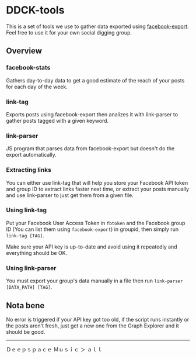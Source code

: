 # DDCK-tools

This is a set of tools we use to gather data exported using [facebook-export](https://www.npmjs.com/package/facebook-export). Feel free to use it for your own social digging group.

## Overview

### facebook-stats

Gathers day-to-day data to get a good estimate of the reach of your posts for each day of the week.

### link-tag

Exports posts using facebook-export then analizes it with link-parser to gather posts tagged with a given keyword.

### link-parser

JS program that parses data from facebook-export but doesn't do the export automatically.

### Extracting links

You can either use link-tag that will help you store your Facebook API token and group ID to extract links faster next time, or extract your posts manually and use link-parser to just get them from a given file.

### Using link-tag

Put your Facebook User Access Token in ```fbtoken``` and the Facebook group ID (You can list them using ```facebook-export```) in groupid, then simply run ```link-tag [TAG]```.

Make sure your API key is up-to-date and avoid using it repeatedly and everything should be OK.

### Using link-parser

You must export your group's data manually in a file then run ```link-parser [DATA_PATH] [TAG]```.

## Nota bene

No error is triggered if your API key got too old, if the script runs instantly or the posts aren't fresh, just get a new one from the Graph Explorer and it should be good.

---

Ｄｅｅｐｓｐａｃｅ Ｍｕｓｉｃ ＞ ａｌｌ